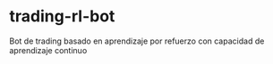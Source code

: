 # trading-rl-bot
Bot de trading basado en aprendizaje por refuerzo con capacidad de aprendizaje continuo
